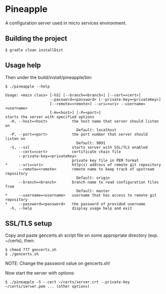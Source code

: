 # Pineapple

A configuration server used in micro services environment.

## Building the project
```
$ gradle clean installDist
```

## Usage help
Then under the build/install/pineapple/bin:
```
$ ./pineapple --help
```

```
Usage: <main class> [-hS] [--branch=<branch>] [--cert=<cert>]
                    --password=<password> [--private-key=<privateKey>]
                    [--remote=<remote>] --uri=<uri> --username=<username>
                    [-H=<host>] [-P=<port>]
starts the server with specified options
  -H, --host=<host>           the host name that server should listen on
                                Default: localhost
  -P, --port=<port>           the port number that server should listen on
                                Default: 9091
  -S, --ssl                   starts server with SSL/TLS enabled
      --cert=<cert>           certificate chain file
      --private-key=<privateKey>
                              private key file in PEM format
*     --uri=<uri>             http(s) address of remote git repository
      --remote=<remote>       remote name to keep track of upstream repository
                                Default: origin
      --branch=<branch>       branch name to read configuration files from
                                Default: master
*     --username=<username>   username that has access to remote git repository
*     --password=<password>   the password of provided username
  -h, --help                  display usage help and exit
```

## SSL/TLS setup
Copy and paste gencerts.sh script file on some appropriate directory (exp. ~/certs), then:
```
$ chmod 777 gencerts.sh
$ ./gencerts.sh
```
NOTE: Change the password value on gencerts.sh!

Now start the server with options:
```
$ ./pineapple -S --cert ~/certs/server.crt --private-key ~/certs/server.pem ... (other options)
```

